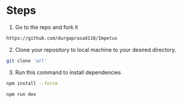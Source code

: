 # Steps

1. Go to the repo and fork it

```bash
https://github.com/durgaprasad118/Impetus
```

2. Clone your repository to local machine to your desired directory.

```bash
git clone 'url'
```

3. Run this command to install dependencies

```bash
npm install --force
```

```bash
npm run dev
```
